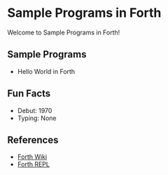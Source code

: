 # Sample Programs in Forth

Welcome to Sample Programs in Forth!

## Sample Programs

- Hello World in Forth

## Fun Facts

- Debut: 1970
- Typing: None

## References

- [Forth Wiki](https://en.wikipedia.org/wiki/Forth_(programming_language))
- [Forth REPL](https://repl.it/languages/forth)
